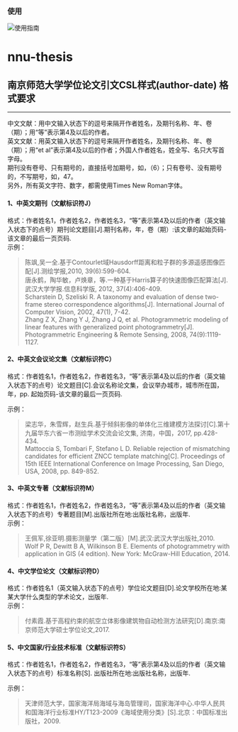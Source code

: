 

### 使用
![使用指南](https://github.com/redleafnew/Chinese-STD-GB-T-7714-related-csl/raw/main/img/download-s-csl.gif)





# nnu-thesis
## 南京师范大学学位论文引文CSL样式(author-date) 格式要求
---

中文文献：用中文输入状态下的逗号来隔开作者姓名，及期刊名称、年、卷（期）；用“等”表示第4及以后的作者。  
英文文献：用英文输入状态下的逗号来隔开作者姓名，及期刊名称、年、卷（期）；用“et al”表示第4及以后的作者；外国人作者姓名，姓全写、名只大写首字母。  
期刊没有卷号、只有期号的，直接括号加期号，如，（6）；只有卷号、没有期号的，不写期号，如，47。  
另外，所有英文字符、数字，都需使用Times New Roman字体。

#### 1、中英文期刊（文献标识符J）
格式：作者姓名1，作者姓名2，作者姓名3，“等”表示第4及以后的作者（英文输入状态下的点号）期刊论文题目[J].期刊名称，年，卷（期）:该文章的起始页码-该文章的最后一页页码.  
示例：  
> 陈飒,吴一全.基于Contourlet域Hausdorff距离和粒子群的多源遥感图像匹配[J].测绘学报,2010, 39(6):599-604.  
> 唐永鹤，陶华敏，卢焕章，等.一种基于Harris算子的快速图像匹配算法[J]. 武汉大学学报.信息科学版, 2012, 37(4):406-409.  
> Scharstein D, Szeliski R. A taxonomy and evaluation of dense two-frame stereo correspondence algorithms[J]. International Journal of Computer Vision, 2002,   47(1), 7-42.  
> Zhang Z X, Zhang Y J, Zhang J Q, et al. Photogrammetric modeling of linear features with generalized point photogrammetry[J]. Photogrammetric Engineering & Remote Sensing, 2008, 74(9):1119-1127.  

#### 2、中英文会议论文集（文献标识符C）
格式：作者姓名1，作者姓名2，作者姓名3，“等”表示第4及以后的作者（英文输入状态下的点号）论文题目[C].会议名称论文集，会议举办城市，城市所在国，年，pp. 起始页码-该文章的最后一页页码.  

示例：  
> 梁志华，朱雪辉，赵生兵.基于倾斜影像的单体化三维建模方法探讨[C].第十九届华东六省一市测绘学术交流会论文集, 济南，中国，2017, pp.428-434.  
> Mattoccia S, Tombari F, Stefano L D. Reliable rejection of mismatching candidates for efficient ZNCC template matching[C]. Proceedings of 15th IEEE International Conference on Image Processing, San Diego, USA, 2008, pp. 849-852.  

#### 3、中英文专著（文献标识符M）
格式：作者姓名1，作者姓名2，作者姓名3，“等”表示第4及以后的作者（英文输入状态下的点号）专著题目[M].出版社所在地:出版社名称，出版年.  
示例：  
> 王佩军,徐亚明.摄影测量学（第二版）[M].武汉:武汉大学出版社,2010.  
> Wolf P R, Dewitt B A, Wilkinson B E. Elements of photogrammetry with application in GIS (4 edition). New York: McGraw-Hill Education, 2014.  

#### 4、中文学位论文（文献标识符D）
格式：作者姓名1（英文输入状态下的点号）学位论文题目[D].论文学校所在地:某某大学什么类型的学术论文，出版年.  
示例：  
> 付素霞.基于高程约束的航空立体影像建筑物自动检测方法研究[D].南京:南京师范大学硕士学位论文,2017.  

#### 5、中文国家/行业技术标准（文献标识符S）
格式：作者姓名1，作者姓名2，作者姓名3，“等”表示第4及以后的作者（英文输入状态下的点号）标准名称[S]. 出版社所在地:出版社名称，出版年.  

示例：  
> 天津师范大学，国家海洋局海域与海岛管理司，国家海洋中心.中华人民共和国海洋行业标准HY/T123-2009《海域使用分类》[S].北京：中国标准出版社，2009.  


